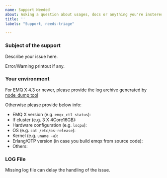 ```yaml
---
name: Support Needed
about: Asking a question about usages, docs or anything you're insterested in
title: ''
labels: "Support, needs-triage"

---
```


<!-- Note, lacking of information will delay the handling of issue
     See our github issue handling flow here:
     https://github.com/emqx/emqx/blob/master/.github/ISSUE_TEMPLATE/assets/issue-handling.png
-->

### Subject of the support
Describe your issue here.

Error/Warning printout if any. 

### Your environment

For EMQ X 4.3 or newer, please provide the log archive generated by [node_dump tool](https://github.com/emqx/emqx/blob/master/bin/node_dump) 

Otherwise please provide below info:
- EMQ X version (e.g. `emqx_ctl status`):
- If cluster (e.g. 3 X 4Core16GB):
- Hardware configuration (e.g. `lscpu`):
- OS (e.g. `cat /etc/os-release`):
- Kernel (e.g. `uname -a`):
- Erlang/OTP version (in case you build emqx from source code): 
- Others:

### LOG File

Missing log file can delay the handling of the issue.
